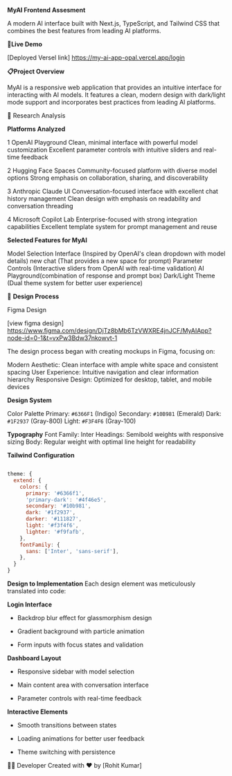 **MyAI Frontend Assesment**

A modern AI interface built with Next.js, TypeScript, and Tailwind CSS that combines the best features from leading AI platforms. 

 **🌟Live Demo**

[Deployed Versel link] https://my-ai-app-opal.vercel.app/login

 **📋Project Overview**

MyAI is a responsive web application that provides an intuitive interface for interacting with AI models. It features a clean, modern design with dark/light mode support and incorporates best practices from leading AI platforms.

 🧪 Research Analysis

**Platforms Analyzed**

 1 OpenAI Playground
   Clean, minimal interface with powerful model customization
   Excellent parameter controls with intuitive sliders and real-time feedback

 2 Hugging Face Spaces
    Community-focused platform with diverse model options
    Strong emphasis on collaboration, sharing, and discoverability

3 Anthropic Claude UI
   Conversation-focused interface with excellent chat history management
   Clean design with emphasis on readability and conversation threading

4 Microsoft Copilot Lab
   Enterprise-focused with strong integration capabilities
   Excellent template system for prompt management and reuse

 **Selected Features for MyAI**

 Model Selection Interface (Inspired by OpenAI's clean dropdown with model details)
 new chat (That provides a new space for prompt)
 Parameter Controls (Interactive sliders from OpenAI with real-time validation)
 AI Playground(combination of response and prompt box) 
Dark/Light Theme (Dual theme system for better user experience)

 🎨 **Design Process** 

 Figma Design

[view figma design]  https://www.figma.com/design/DjTz8bMb6TzVWXRE4jnJCF/MyAIApp?node-id=0-1&t=vxPw3Bdw37nkowvt-1

The design process began with creating mockups in Figma, focusing on:

 Modern Aesthetic: Clean interface with ample white space and consistent spacing
 User Experience: Intuitive navigation and clear information hierarchy
 Responsive Design: Optimized for desktop, tablet, and mobile devices

 **Design System**

Color Palette
 Primary: `#6366F1` (Indigo)
 Secondary: `#10B981` (Emerald)
 Dark: `#1F2937` (Gray-800)
 Light: `#F3F4F6` (Gray-100)

 **Typography**
 Font Family: Inter
 Headings: Semibold weights with responsive sizing
 Body: Regular weight with optimal line height for readability

**Tailwind Configuration**

```javascript

theme: {
  extend: {
    colors: {
      primary: '#6366f1',
      'primary-dark': '#4f46e5',
      secondary: '#10b981',
      dark: '#1f2937',
      darker: '#111827',
      light: '#f3f4f6',
      lighter: '#f9fafb',
    },
    fontFamily: {
      sans: ['Inter', 'sans-serif'],
    },
  }
}
```
**Design to Implementation**
Each design element was meticulously translated into code:

**Login Interface**

- Backdrop blur effect for glassmorphism design

- Gradient background with particle animation

- Form inputs with focus states and validation

**Dashboard Layout**

- Responsive sidebar with model selection

- Main content area with conversation interface

- Parameter controls with real-time feedback

**Interactive Elements**

- Smooth transitions between states

- Loading animations for better user feedback

- Theme switching with persistence

👨‍💻 Developer
Created with ❤️ by [Rohit Kumar]
